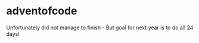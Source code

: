 # adventofcode

Unfortunately did not manage to finish - But goal for next year is to do all 24 days!
